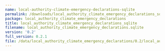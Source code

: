 ```yaml
---
name: local-authority-climate-emergency-declarations-sqlite
permalink: /downloads/local_authority_climate_emergency_declarations_sqlite/0_2
package: local_authority_climate_emergency_declarations
title: local_authority_climate_emergency_declarations_sqlite
filename: local_authority_climate_emergency_declarations.sqlite
version: '0.2'
full_version: 0.2.1
file: /data/local_authority_climate_emergency_declarations/0.2/local_authority_climate_emergency_declarations.sqlite
---
```


